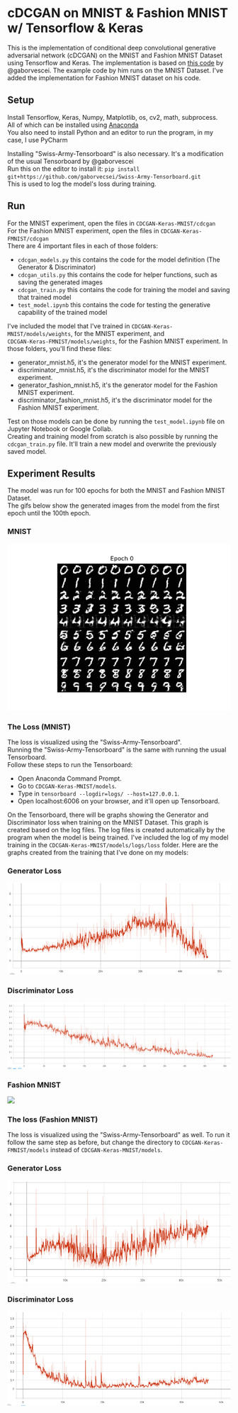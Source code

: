 # cDCGAN on MNIST & Fashion MNIST w/ Tensorflow & Keras
This is the implementation of conditional deep convolutional generative adversarial network (cDCGAN) on the MNIST and Fashion MNIST Dataset using Tensorflow and Keras. The implementation is based on [this code](https://github.com/gaborvecsei/CDCGAN-Keras) by @gaborvescei. The example code by him runs on the MNIST Dataset. I've added the implementation for Fashion MNIST dataset on his code.

## Setup
Install Tensorflow, Keras, Numpy, Matplotlib, os, cv2, math, subprocess.\
All of which can be installed using [Anaconda](https://www.anaconda.com/distribution/)\
You also need to install Python and an editor to run the program, in my case, I use PyCharm

Installing "Swiss-Army-Tensorboard" is also necessary. It's a modification of the usual Tensorboard by @gaborvescei\
Run this on the editor to install it: `pip install git+https://github.com/gaborvecsei/Swiss-Army-Tensorboard.git`\
This is used to log the model's loss during training.

## Run
For the MNIST experiment, open the files in `CDCGAN-Keras-MNIST/cdcgan`\
For the Fashion MNIST experiment, open the files in `CDCGAN-Keras-FMNIST/cdcgan`\
There are 4 important files in each of those folders:
* `cdcgan_models.py` this contains the code for the model definition (The Generator & Discriminator)
* `cdcgan_utils.py` this contains the code for helper functions, such as saving the generated images
* `cdcgan_train.py` this contains the code for training the model and saving that trained model
* `test_model.ipynb` this contains the code for testing the generative capability of the trained model

I've included the model that I've trained in `CDCGAN-Keras-MNIST/models/weights`, for the MNIST experiment, and\
`CDCGAN-Keras-FMNIST/models/weights`, for the Fashion MNIST experiment. In those folders, you'll find these files:
* generator_mnist.h5, it's the generator model for the MNIST experiment.
* discriminator_mnist.h5, it's the discriminator model for the MNIST experiment.
* generator_fashion_mnist.h5, it's the generator model for the Fashion MNIST experiment.
* discriminator_fashion_mnist.h5, it's the discriminator model for the Fashion MNIST experiment.

Test on those models can be done by running the `test_model.ipynb` file on Jupyter Notebook or Google Collab.\
Creating and training model from scratch is also possible by running the `cdcgan_train.py` file. It'll train a new model and overwrite the previously saved model.

## Experiment Results
The model was run for 100 epochs for both the MNIST and Fashion MNIST Dataset.\
The gifs below show the generated images from the model from the first epoch until the 100th epoch.

### MNIST
![](screenshots/CDCGAN-MNIST.gif)

### The Loss (MNIST)
The loss is visualized using the "Swiss-Army-Tensorboard".\
Running the "Swiss-Army-Tensorboard" is the same with running the usual Tensorboard.\
Follow these steps to run the Tensorboard:
* Open Anaconda Command Prompt.
* Go to `CDCGAN-Keras-MNIST/models`.
* Type in `tensorboard --logdir=logs/ --host=127.0.0.1`.
* Open localhost:6006 on your browser, and it'll open up Tensorboard.

On the Tensorboard, there will be graphs showing the Generator and Discriminator loss when training on the MNIST Dataset. This graph is created based on the log files. The log files is created automatically by the program when the model is being trained. I've included the log of my model training in the `CDCGAN-Keras-MNIST/models/logs/loss` folder. Here are the graphs created from the training that I've done on my models:

### Generator Loss
![](screenshots/MNIST-generator-loss.PNG)

### Discriminator Loss
![](screenshots/MNIST-discriminator-loss.PNG)

### Fashion MNIST
![](screenshots/CDCGAN-FMNIST.gif)

### The loss (Fashion MNIST)
The loss is visualized using the "Swiss-Army-Tensorboard" as well. To run it follow the same step as before, but change the directory to `CDCGAN-Keras-FMNIST/models` instead of `CDCGAN-Keras-MNIST/models`.

### Generator Loss
![](screenshots/FMNIST-generator-loss.PNG)

### Discriminator Loss
![](screenshots/FMNIST-discriminator-loss.PNG)
